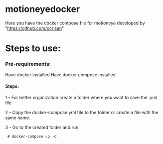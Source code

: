 # motioneyedocker
Here you have the docker compose file for motioneye developed by "https://github.com/ccrisan"

# Steps to use:

### Pré-requirements:
Have docker installed
Have docker compose installed

#### Steps:
1 - For better organization create a folder where you want to save the .yml file

2 - Copy the docker-compose.yml file to the folder or create a file with the same name.

3 - Go to the created folder and run:
````
 # docker-compose up -d
````

